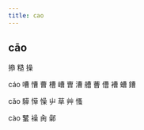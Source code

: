 ```yaml
---
title: cao
---
```


## cāo
撡
糙
操



cáo
嘈
慒
曹
槽
嶆
曺
漕
艚
蓸
傮
褿
螬
鏪








cǎo
騲
愺
懆
屮
草
艸
慅

cào
鼜
襙
肏
鄵
